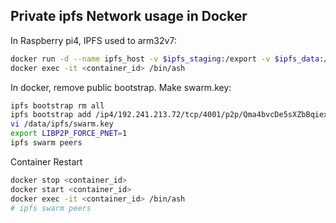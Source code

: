 
## Private ipfs Network usage in Docker

In Raspberry pi4, IPFS used to arm32v7:
```sh
docker run -d --name ipfs_host -v $ipfs_staging:/export -v $ipfs_data:/data/ipfs -p 4003:4003 -p 127.0.0.1:8082:8082 -p 127.0.0.1:5003:5003 yrzr/go-ipfs-arm32v7:latest
docker exec -it <container_id> /bin/ash
```
In docker, remove public bootstrap. Make swarm.key:
```sh
ipfs bootstrap rm all
ipfs bootstrap add /ip4/192.241.213.72/tcp/4001/p2p/Qma4bvcDe5sXZbBqiexX4Tf8zB4bpVxr7UHFnfozFiFtTv
vi /data/ipfs/swarm.key
export LIBP2P_FORCE_PNET=1 
ipfs swarm peers
```
Container Restart
```sh
docker stop <container_id>
docker start <container_id>
docker exec -it <container_id> /bin/ash
# ipfs swarm peers
```
